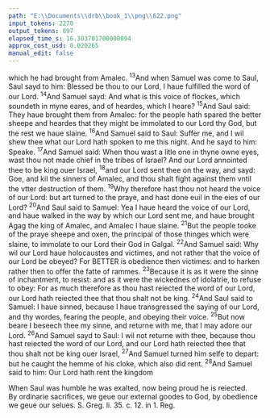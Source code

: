 ```yaml
---
path: "E:\\Documents\\drb\\book_1\\png\\622.png"
input_tokens: 2270
output_tokens: 897
elapsed_time_s: 16.303701700000094
approx_cost_usd: 0.020265
manual_edit: false
---
```

which he had brought from Amalec. <sup>13</sup>And when Samuel was come to Saul, Saul sayd to him: Blessed be thou to our Lord, I haue fulfilled the word of our Lord. <sup>14</sup>And Samuel sayd: And what is this voice of flockes, which soundeth in myne eares, and of heardes, which I heare? <sup>15</sup>And Saul said: They haue brought them from Amalec: for the people hath spared the better sheepe and heardes that they might be immolated to our Lord thy God, but the rest we haue slaine. <sup>16</sup>And Samuel said to Saul: Suffer me, and I wil shew thee what our Lord hath spoken to me this night. And he sayd to him: Speake. <sup>17</sup>And Samuel said: When thou wast a litle one in thyne owne eyes, wast thou not made chief in the tribes of Israel? And our Lord annointed thee to be king ouer Israel, <sup>18</sup>and our Lord sent thee on the way, and sayd: Goe, and kil the sinners of Amalec, and thou shalt fight against them vntil the vtter destruction of them. <sup>19</sup>Why therefore hast thou not heard the voice of our Lord: but art turned to the praye, and hast done euil in the eies of our Lord? <sup>20</sup>And Saul said to Samuel: Yea I haue heard the voice of our Lord, and haue walked in the way by which our Lord sent me, and haue brought Agag the king of Amalec, and Amalec I haue slaine. <sup>21</sup>But the people tooke of the praye sheepe and oxen, the principal of those thinges which were slaine, to immolate to our Lord their God in Galgal. <sup>22</sup>And Samuel said: Why wil our Lord haue holocaustes and victimes, and not rather that the voice of our Lord be obeyed? For BETTER is obedience then victimes: and to harken rather then to offer the fatte of rammes. <sup>23</sup>Because it is as it were the sinne of inchantment, to resist: and as it were the wickednes of idolatrie, to refuse to obey: For as much therefore as thou hast reiected the word of our Lord, our Lord hath reiected thee that thou shalt not be king. <sup>24</sup>And Saul said to Samuel: I haue sinned, because I haue transgressed the saying of our Lord, and thy wordes, fearing the people, and obeying their voice. <sup>25</sup>But now beare I beseech thee my sinne, and returne with me, that I may adore our Lord. <sup>26</sup>And Samuel sayd to Saul: I wil not returne with thee, because thou hast reiected the word of our Lord, and our Lord hath reiected thee that thou shalt not be king ouer Israel, <sup>27</sup>And Samuel turned him selfe to depart: but he caught the hemme of his cloke, which also did rent. <sup>28</sup>And Samuel said to him: Our Lord hath rent the kingdom

<aside>When Saul was humble he was exalted, now being proud he is reiected.</aside>

<aside>By ordinarie sacrifices, we geue our external goodes to God, by obedience we geue our selues. S. Greg. li. 35. c. 12. in 1. Reg.</aside>

[^1]: VVhen Saul was humble